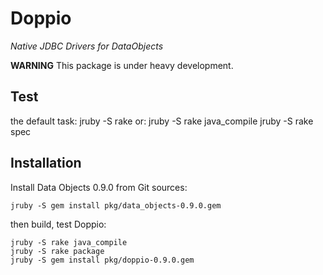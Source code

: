 Doppio
======

*Native JDBC Drivers for DataObjects*

**WARNING** This package is under heavy development. 

Test
----

the default task:
	jruby -S rake
or:
	jruby -S rake java_compile
	jruby -S rake spec

Installation
------------

Install Data Objects 0.9.0 from Git sources:

	jruby -S gem install pkg/data_objects-0.9.0.gem

then build, test Doppio:

 	jruby -S rake java_compile
	jruby -S rake package
	jruby -S gem install pkg/doppio-0.9.0.gem

